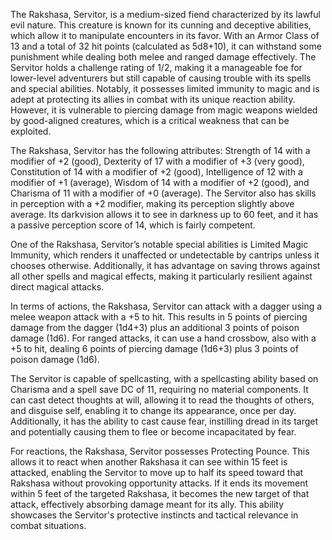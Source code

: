 The Rakshasa, Servitor, is a medium-sized fiend characterized by its lawful evil nature. This creature is known for its cunning and deceptive abilities, which allow it to manipulate encounters in its favor. With an Armor Class of 13 and a total of 32 hit points (calculated as 5d8+10), it can withstand some punishment while dealing both melee and ranged damage effectively. The Servitor holds a challenge rating of 1/2, making it a manageable foe for lower-level adventurers but still capable of causing trouble with its spells and special abilities. Notably, it possesses limited immunity to magic and is adept at protecting its allies in combat with its unique reaction ability. However, it is vulnerable to piercing damage from magic weapons wielded by good-aligned creatures, which is a critical weakness that can be exploited.

The Rakshasa, Servitor has the following attributes: Strength of 14 with a modifier of +2 (good), Dexterity of 17 with a modifier of +3 (very good), Constitution of 14 with a modifier of +2 (good), Intelligence of 12 with a modifier of +1 (average), Wisdom of 14 with a modifier of +2 (good), and Charisma of 11 with a modifier of +0 (average). The Servitor also has skills in perception with a +2 modifier, making its perception slightly above average. Its darkvision allows it to see in darkness up to 60 feet, and it has a passive perception score of 14, which is fairly competent.

One of the Rakshasa, Servitor’s notable special abilities is Limited Magic Immunity, which renders it unaffected or undetectable by cantrips unless it chooses otherwise. Additionally, it has advantage on saving throws against all other spells and magical effects, making it particularly resilient against direct magical attacks.

In terms of actions, the Rakshasa, Servitor can attack with a dagger using a melee weapon attack with a +5 to hit. This results in 5 points of piercing damage from the dagger (1d4+3) plus an additional 3 points of poison damage (1d6). For ranged attacks, it can use a hand crossbow, also with a +5 to hit, dealing 6 points of piercing damage (1d6+3) plus 3 points of poison damage (1d6). 

The Servitor is capable of spellcasting, with a spellcasting ability based on Charisma and a spell save DC of 11, requiring no material components. It can cast detect thoughts at will, allowing it to read the thoughts of others, and disguise self, enabling it to change its appearance, once per day. Additionally, it has the ability to cast cause fear, instilling dread in its target and potentially causing them to flee or become incapacitated by fear.

For reactions, the Rakshasa, Servitor possesses Protecting Pounce. This allows it to react when another Rakshasa it can see within 15 feet is attacked, enabling the Servitor to move up to half its speed toward that Rakshasa without provoking opportunity attacks. If it ends its movement within 5 feet of the targeted Rakshasa, it becomes the new target of that attack, effectively absorbing damage meant for its ally. This ability showcases the Servitor's protective instincts and tactical relevance in combat situations.